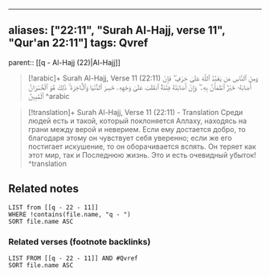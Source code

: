 
---
aliases: ["22:11", "Surah Al-Hajj, verse 11", "Qur'an 22:11"]
tags: Qvref
---

parent:: [[q - Al-Hajj (22)|Al-Hajj]]

> [!arabic]+ Surah Al-Hajj, Verse 11 (22:11)
> <span class="quran-arabic">وَمِنَ ٱلنَّاسِ مَن يَعْبُدُ ٱللَّهَ عَلَىٰ حَرْفٍ ۖ فَإِنْ أَصَابَهُۥ خَيْرٌ ٱطْمَأَنَّ بِهِۦ ۖ وَإِنْ أَصَابَتْهُ فِتْنَةٌ ٱنقَلَبَ عَلَىٰ وَجْهِهِۦ خَسِرَ ٱلدُّنْيَا وَٱلْـَٔاخِرَةَ ۚ ذَٰلِكَ هُوَ ٱلْخُسْرَانُ ٱلْمُبِينُ</span>
^arabic

> [!translation]+ Surah Al-Hajj, Verse 11 (22:11) - Translation
> Среди людей есть и такой, который поклоняется Аллаху, находясь на грани между верой и неверием. Если ему достается добро, то благодаря этому он чувствует себя уверенно; если же его постигает искушение, то он оборачивается вспять. Он теряет как этот мир, так и Последнюю жизнь. Это и есть очевидный убыток!
^translation



## Related notes
```dataview
LIST from [[q - 22 - 11]]
WHERE !contains(file.name, "q - ")
SORT file.name ASC
```

### Related verses (footnote backlinks)
```dataview
LIST FROM [[q - 22 - 11]] AND #Qvref
SORT file.name ASC
```

